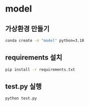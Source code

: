 # model


## 가상환경 만들기

```bash
conda create -n "model" python=3.10
```


## requirements 설치

```bash
pip install -r requirements.txt
```


## test.py 실행

```bash
python test.py
```